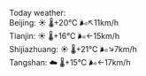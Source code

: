 Today weather:  
Beijing: ☀️   🌡️+20°C 🌬️↖11km/h  
Tianjin: ☀️   🌡️+16°C 🌬️←15km/h  
Shijiazhuang: ☀️   🌡️+21°C 🌬️↘7km/h  
Tangshan: ☁️   🌡️+15°C 🌬️←17km/h  
